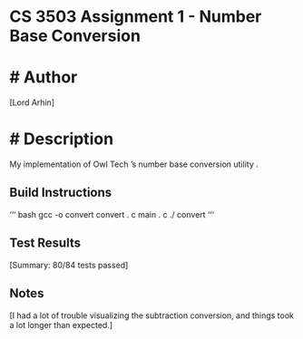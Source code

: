 # CS 3503 Assignment 1 - Number Base Conversion
# # Author
[Lord Arhin]

# # Description
My implementation of Owl Tech ’s number base conversion utility .

## Build Instructions
‘‘‘ bash
gcc -o convert convert . c main . c
./ convert
‘‘‘

## Test Results
[Summary: 80/84 tests passed]

## Notes
[I had a lot of trouble visualizing the subtraction conversion, and things took a lot longer than expected.]
